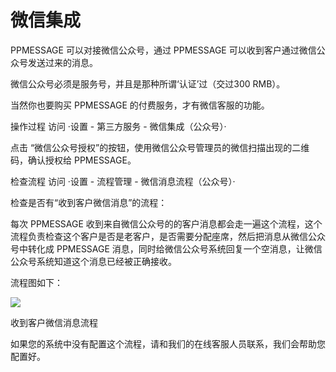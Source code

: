 # 微信集成
PPMESSAGE 可以对接微信公众号，通过 PPMESSAGE 可以收到客户通过微信公众号发送过来的消息。

微信公众号必须是服务号，并且是那种所谓‘认证’过（交过300 RMB）。

当然你也要购买 PPMESSAGE 的付费服务，才有微信客服的功能。

操作过程
访问 ·设置 - 第三方服务 - 微信集成（公众号）·

点击 “微信公众号授权”的按钮，使用微信公众号管理员的微信扫描出现的二维码，确认授权给 PPMESSAGE。

检查流程
访问 ·设置 - 流程管理 - 微信消息流程（公众号）·

检查是否有“收到客户微信消息”的流程：

每次 PPMESSAGE 收到来自微信公众号的的客户消息都会走一遍这个流程，这个流程负责检查这个客户是否是老客户，是否需要分配座席，然后把消息从微信公众号中转化成 PPMESSAGE 消息，同时给微信公众号系统回复一个空消息，让微信公众号系统知道这个消息已经被正确接收。

流程图如下：

![](https://upload-images.jianshu.io/upload_images/12406336-71f3dcfd4558cd5c.png?imageMogr2/auto-orient/strip%7CimageView2/2/w/1240)

收到客户微信消息流程

如果您的系统中没有配置这个流程，请和我们的在线客服人员联系，我们会帮助您配置好。